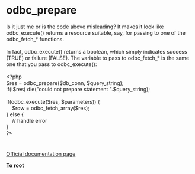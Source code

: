 # odbc_prepare




<div class="phpcode"><span class="html">
Is it just me or is the code above misleading? It makes it look like odbc_execute() returns a resource suitable, say, for passing to one of the odbc_fetch_* functions.<br><br>In fact, odbc_execute() returns a boolean, which simply indicates success (TRUE) or failure (FALSE). The variable to pass to odbc_fetch_* is the same one that you pass to odbc_execute():<br><br><span class="default">&lt;?php<br>$res </span><span class="keyword">= </span><span class="default">odbc_prepare</span><span class="keyword">(</span><span class="default">$db_conn</span><span class="keyword">, </span><span class="default">$query_string</span><span class="keyword">);<br>if(!</span><span class="default">$res</span><span class="keyword">) die(</span><span class="string">&quot;could not prepare statement &quot;</span><span class="keyword">.</span><span class="default">$query_string</span><span class="keyword">);<br><br>if(</span><span class="default">odbc_execute</span><span class="keyword">(</span><span class="default">$res</span><span class="keyword">, </span><span class="default">$parameters</span><span class="keyword">)) {<br>&#xA0; &#xA0; </span><span class="default">$row </span><span class="keyword">= </span><span class="default">odbc_fetch_array</span><span class="keyword">(</span><span class="default">$res</span><span class="keyword">);<br>} else {<br>&#xA0; &#xA0; </span><span class="comment">// handle error<br></span><span class="keyword">}<br></span><span class="default">?&gt;</span>
</span>
</div>
  

#

[Official documentation page](https://www.php.net/manual/en/function.odbc-prepare.php)

**[To root](/README.md)**